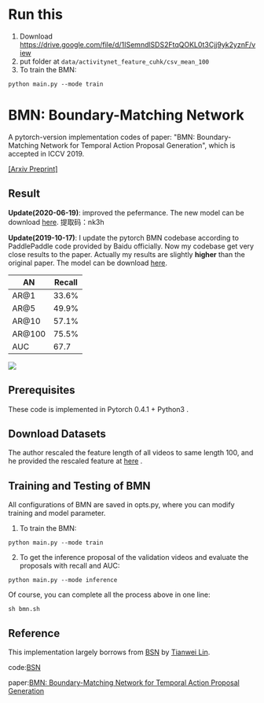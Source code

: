 # Run this
1. Download https://drive.google.com/file/d/1ISemndlSDS2FtqQOKL0t3Cjj9yk2yznF/view
2. put folder at `data/activitynet_feature_cuhk/csv_mean_100`
3. To train the BMN:
```
python main.py --mode train
```


# BMN: Boundary-Matching Network

A pytorch-version implementation codes of paper:
 "BMN: Boundary-Matching Network for Temporal Action Proposal Generation",
  which is accepted in ICCV 2019. 

[[Arxiv Preprint]](https://arxiv.org/abs/1907.09702)

## Result
__Update(2020-06-19)__:  improved the pefermance. The new model can be download [here](https://pan.baidu.com/s/1ctIV83-Oz9P3jWD1iYnR2g). 提取码：nk3h

__Update(2019-10-17)__: 
I update the pytorch BMN codebase according to PaddlePaddle code provided by Baidu officially.
Now my codebase get very close results to the paper. Actually my results are slightly __higher__ 
than the original paper. The model can be download [here](https://pan.baidu.com/s/1Fm4niHixw53cdhuuhf5baA).


| AN     | Recall |
| ------ | ------ |
| AR@1   | 33.6%  |
| AR@5   | 49.9%  |
| AR@10  | 57.1%  |
| AR@100 | 75.5%  |
| AUC    | 67.7   |


![](./img/evaluation_result.jpg)

## Prerequisites

These code is  implemented in Pytorch 0.4.1 + Python3 . 


## Download Datasets

 The author rescaled the feature length of all videos 
to same length 100, and he provided the rescaled feature at 
 [here](https://github.com/wzmsltw/BSN-boundary-sensitive-network) .


## Training and Testing  of BMN

All configurations of BMN are saved in opts.py, where you can modify training and model parameter.



1. To train the BMN:
```
python main.py --mode train
```

2. To get the inference proposal of the validation videos and evaluate the proposals with recall and AUC:
```
python main.py --mode inference
```

Of course, you can complete all the process above in one line: 

```
sh bmn.sh
```



## Reference

This implementation largely borrows from [BSN](https://github.com/wzmsltw/BSN-boundary-sensitive-network) by [Tianwei Lin](https://github.com/wzmsltw).

code:[BSN](https://github.com/wzmsltw/BSN-boundary-sensitive-network)

paper:[BMN: Boundary-Matching Network for Temporal Action Proposal Generation](https://arxiv.org/abs/1907.09702)


